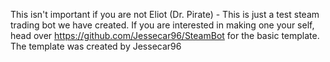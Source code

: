 This isn't important if you are not Eliot (Dr. Pirate) - This is just a test steam trading bot we have created. If you are interested in making one your self, head over https://github.com/Jessecar96/SteamBot for the basic template. The template was created by Jessecar96